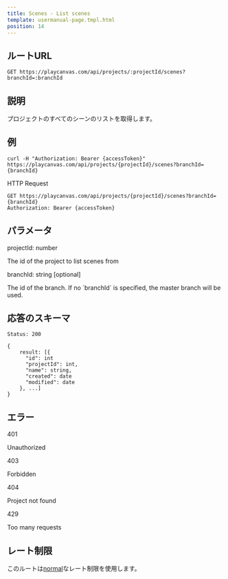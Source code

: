 ```yaml
---
title: Scenes - List scenes
template: usermanual-page.tmpl.html
position: 14
---
```


## ルートURL

```none
GET https://playcanvas.com/api/projects/:projectId/scenes?branchId=:branchId
```

## 説明

プロジェクトのすべてのシーンのリストを取得します。

## 例

```none
curl -H "Authorization: Bearer {accessToken}" https://playcanvas.com/api/projects/{projectId}/scenes?branchId={branchId}
```

HTTP Request
```
GET https://playcanvas.com/api/projects/{projectId}/scenes?branchId={branchId}
Authorization: Bearer {accessToken}
```

## パラメータ

<div class="params">
<div class="parameter"><span class="param">projectId: number</span><p>The id of the project to list scenes from</p></div>
<div class="parameter"><span class="param">branchId: string [optional]</span><p>The id of the branch. If no `branchId` is specified, the master branch will be used.</p></div>
</div>

## 応答のスキーマ

```none
Status: 200
```

```none
{
    result: [{
      "id": int
      "projectId": int,
      "name": string,
      "created": date
      "modified": date
    }, ...]
}
```

## エラー

<div class="params">
<div class="parameter"><span class="param">401</span><p>Unauthorized</p></div>
<div class="parameter"><span class="param">403</span><p>Forbidden</p></div>
<div class="parameter"><span class="param">404</span><p>Project not found</p></div>
<div class="parameter"><span class="param">429</span><p>Too many requests</p></div>
</div>

## レート制限

このルートは[normal][1]なレート制限を使用します。

[1]: /user-manual/api#rate-limiting

